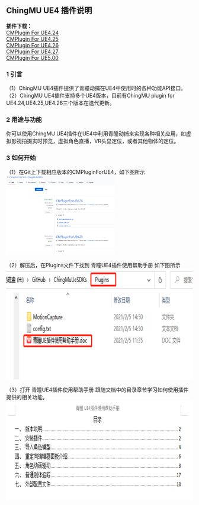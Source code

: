 ## ChingMU UE4 插件说明

**插件下载：**       
[CMPlugin For UE4.24](https://github.com/ChingMuVisionTech/ChingMuUeSDKs/releases/download/ForUE4.24/CMPluginForUE4.24.rar)    
[CMPlugin For UE4.25](https://github.com/ChingMuVisionTech/ChingMuUeSDKs/releases/download/ForUE4.25/CMPluginForUE4.25.rar)    
[CMPlugin For UE4.26](https://github.com/ChingMuVisionTech/ChingMuUeSDKs/releases/download/ForUE4.26/CMPluginForUE4.26.zip)  
[CMPlugin For UE4.27](https://github.com/ChingMuVisionTech/ChingMuUeSDKs/releases/download/UE4.27/CMPluginForUE4.27.zip)   
[CMPlugin For UE5.00](https://github.com/ChingMuVisionTech/ChingMuUeSDKs/releases/download/UE5.0/CMPluginForUE5.0.zip)   

### 1 引言

（1）ChingMU UE4插件提供了青瞳动捕在UE4中使用时的各种功能API接口。<br>
（2）ChingMU UE4插件支持多个UE4版本，目前有ChingMU plugin for UE4.24,UE4.25,UE4.26三个版本在迭代更新。

### 2 用途与功能

你可以使用ChingMU UE4插件在UE4中利用青瞳动捕来实现各种相关应用，如虚拟影视拍摄实时预览，虚拟角色直播，VR头显定位，或者其他物体的定位。

### 3 如何开始

（1）在Git上下载相应版本的CMPluginForUE4，如下图所示<br>
<img src="./imgs/UE4Plugin_description_01.png" width="58%" height="58%" title="Git上下载CMPluginForUE4"/><br>

（2）解压后，在Plugins文件下找到 青瞳UE4插件使用帮助手册 如下图所示<br>
<img src="./imgs/UE4Plugin_description_02.png" width="685px" height="300px" title="打开插件使用帮助文档"/><br>

（3）打开 青瞳UE4插件使用帮助手册 跟随文档中的目录章节学习如何使用插件提供的相关功能。<br>
<img src="./imgs/UE4Plugin_description_03.png" width="730px" height="270px" title="插件使用帮助文档目录"/>

